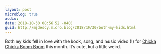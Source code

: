 ```yaml
---
layout: post
microblog: true
audio: 
date: 2018-10-30 08:56:52 -0400
guid: http://mjdescy.micro.blog/2018/10/30/both-my-kids.html
---
```

Both my kids fell in love with the book, song, and music video (!) for [Chicka Chicka Boom Boom](https://en.m.wikipedia.org/wiki/Chicka_Chicka_Boom_Boom) this month. It's cute, but a little weird.

